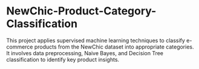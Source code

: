 # NewChic-Product-Category-Classification
This project applies supervised machine learning techniques to classify e-commerce products from the NewChic dataset into appropriate categories. It involves data preprocessing, Naive Bayes, and Decision Tree classification to identify key product insights.
